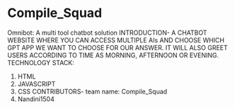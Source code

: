 # Compile_Squad
Omnibot: A multi tool chatbot solution
INTRODUCTION-
A CHATBOT WEBSITE WHERE YOU CAN ACCESS MULTIPLE AIs AND CHOOSE WHICH GPT APP WE WANT TO CHOOSE FOR OUR ANSWER. IT WILL ALSO GREET USERS ACCORDING TO TIME AS MORNING, AFTERNOON OR EVENING.
TECHNOLOGY STACK:
1. HTML
2. JAVASCRIPT
3. CSS
CONTRIBUTORS-
team name: Compile_Squad
1. Nandini1504
   


